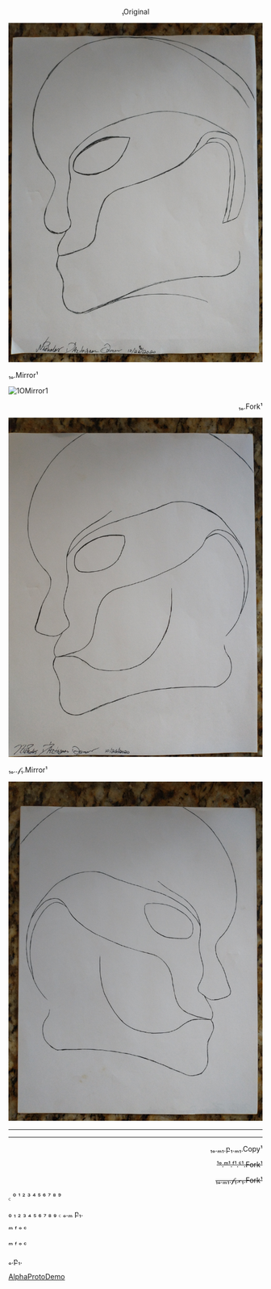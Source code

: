 
 <div markdown='1' align='center'>

₁Original

![1Original](assets/IMG_20201027_152154266.jpg)

</div>

<div markdown='1' align='left'>

₁ₒ.Mirror¹

![1OMirror1](assets/IMG_20201027_152214339.jpg)

</div>
 <div markdown='1' align='right'>
 
 ₁ₒ.Fork¹
 
![1OM1Fork1](assets/IMG_20201027_152244803.jpg)

</div>

₁ₒ..𝒻₁.Mirror¹

![1OM1F1mirror1](assets/IMG_20201027_152307664.jpg)

---

 <div markdown='1' align='right'>
 
 
 
 </div>


---

 <div markdown='1' align='right'>

₁ₒ.ₘ₁.բ₁.ₘ₁.Copy¹

~~¹ᵒ.ᵐ¹.ᶠ¹.ᶜ¹.Fork¹~~

~~₁ₒ.ₘ₁.𝒻₁.𝒸₁.Fork¹~~

</div>

  ꜀
⁰ ¹ ² ³ ⁴ ⁵ ⁶ ⁷ ⁸ ⁹

₀ ₁ ₂ ₃ ₄ ₅ ₆ ₇ ₈ ₉
꜀
ₒ.ₘ
բ₁. 

ᵐ ᶠ ᵒ ᶜ

ᵐ ᶠ ᵒ ᶜ

 
ₒ.բ₁.

[AlphaProtoDemo](https://docs.google.com/spreadsheets/d/1fV5d5xh4jVgf64LqQeruthXGeCErheku01y3v7Fnac4/edit?usp=drivesdk)
